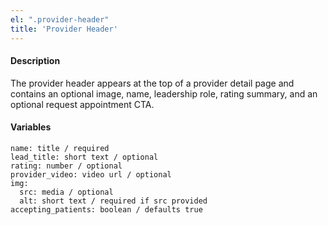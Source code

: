 ```yaml
---
el: ".provider-header"
title: 'Provider Header'
---
```

#### Description
The provider header appears at the top of a provider detail page and contains an optional image, name, leadership role, rating summary, and an optional request appointment CTA.

#### Variables
~~~
name: title / required
lead_title: short text / optional
rating: number / optional
provider_video: video url / optional
img:
  src: media / optional
  alt: short text / required if src provided
accepting_patients: boolean / defaults true
~~~
